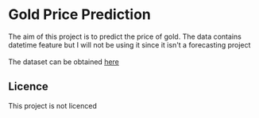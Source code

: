 # **Gold Price Prediction**
The aim of this project is to predict the price of gold. The data contains datetime feature but I will not be using it since it isn't a forecasting project \
\
The dataset can be obtained [here](https://www.kaggle.com/datasets/altruistdelhite04/gold-price-data)
## Licence
This project is not licenced
